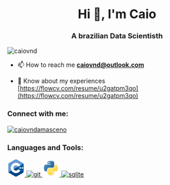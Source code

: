 <h1 align="center">Hi 👋, I'm Caio</h1>
<h3 align="center">A brazilian Data Scientisth</h3>

<p align="left"> <img src="https://komarev.com/ghpvc/?username=caiovnd&label=Profile%20views&color=0e75b6&style=flat" alt="caiovnd" /> </p>

- 📫 How to reach me **caiovnd@outlook.com**

- 📄 Know about my experiences [https://flowcv.com/resume/u2gatpm3qo](https://flowcv.com/resume/u2gatpm3qo)

<h3 align="left">Connect with me:</h3>
<p align="left">
<a href="https://linkedin.com/in/caiovndamasceno" target="blank"><img align="center" src="https://raw.githubusercontent.com/rahuldkjain/github-profile-readme-generator/master/src/images/icons/Social/linked-in-alt.svg" alt="caiovndamasceno" height="30" width="40" /></a>
</p>

<h3 align="left">Languages and Tools:</h3>
<p align="left"> <a href="https://www.w3schools.com/cpp/" target="_blank" rel="noreferrer"> <img src="https://raw.githubusercontent.com/devicons/devicon/master/icons/cplusplus/cplusplus-original.svg" alt="cplusplus" width="40" height="40"/> </a> <a href="https://git-scm.com/" target="_blank" rel="noreferrer"> <img src="https://www.vectorlogo.zone/logos/git-scm/git-scm-icon.svg" alt="git" width="40" height="40"/> </a> <a href="https://www.python.org" target="_blank" rel="noreferrer"> <img src="https://raw.githubusercontent.com/devicons/devicon/master/icons/python/python-original.svg" alt="python" width="40" height="40"/> </a> <a href="https://www.sqlite.org/" target="_blank" rel="noreferrer"> <img src="https://www.vectorlogo.zone/logos/sqlite/sqlite-icon.svg" alt="sqlite" width="40" height="40"/> </a> </p>

